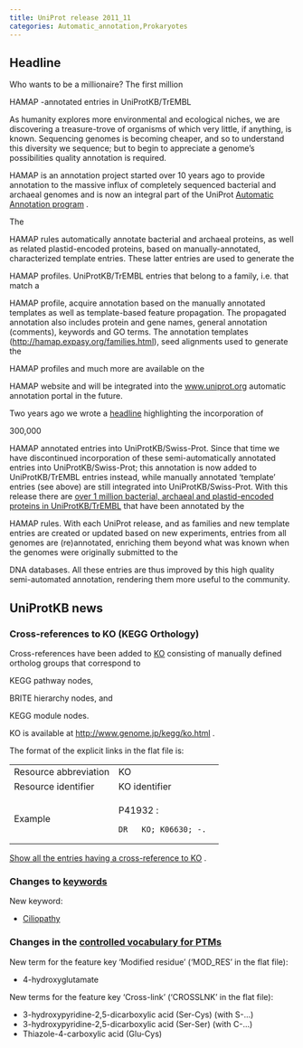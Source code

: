 ```yaml
---
title: UniProt release 2011_11
categories: Automatic_annotation,Prokaryotes
---
```


## Headline

Who wants to be a millionaire? The first million

HAMAP -annotated entries in UniProtKB/TrEMBL

As humanity explores more environmental and ecological niches, we are discovering a treasure-trove of organisms of which very little, if anything, is known. Sequencing genomes is becoming cheaper, and so to understand this diversity we sequence; but to begin to appreciate a genome’s possibilities quality annotation is required.

HAMAP is an annotation project started over 10 years ago to provide annotation to the massive influx of completely sequenced bacterial and archaeal genomes and is now an integral part of the UniProt [Automatic Annotation program](http://www.uniprot.org/help/automatic_annotation) .

The

HAMAP rules automatically annotate bacterial and archaeal proteins, as well as related plastid-encoded proteins, based on manually-annotated, characterized template entries. These latter entries are used to generate the

HAMAP profiles. UniProtKB/TrEMBL entries that belong to a family, i.e. that match a

HAMAP profile, acquire annotation based on the manually annotated templates as well as template-based feature propagation. The propagated annotation also includes protein and gene names, general annotation (comments), keywords and GO terms. The annotation templates (http://hamap.expasy.org/families.html), seed alignments used to generate the

HAMAP profiles and much more are available on the

HAMAP website and will be integrated into the www.uniprot.org automatic annotation portal in the future.

Two years ago we wrote a [headline](http://www.uniprot.org/news/2009/09/22/release) highlighting the incorporation of

300,000

HAMAP annotated entries into UniProtKB/Swiss-Prot. Since that time we have discontinued incorporation of these semi-automatically annotated entries into UniProtKB/Swiss-Prot; this annotation is now added to UniProtKB/TrEMBL entries instead, while manually annotated ‘template’ entries (see above) are still integrated into UniProtKB/Swiss-Prot. With this release there are [over 1 million bacterial, archaeal and plastid-encoded proteins in UniProtKB/TrEMBL](http://www.uniprot.org/uniprot/?query=source:HAMAP+reviewed:no) that have been annotated by the

HAMAP rules. With each UniProt release, and as families and new template entries are created or updated based on new experiments, entries from all genomes are (re)annotated, enriching them beyond what was known when the genomes were originally submitted to the

DNA databases. All these entries are thus improved by this high quality semi-automated annotation, rendering them more useful to the community.

## UniProtKB news

### Cross-references to KO (KEGG Orthology)

Cross-references have been added to [KO](http://www.genome.jp/kegg/ko.html) consisting of manually defined ortholog groups that correspond to

KEGG pathway nodes,

BRITE hierarchy nodes, and

KEGG module nodes.

KO is available at <http://www.genome.jp/kegg/ko.html> .

The format of the explicit links in the flat file is:

<table><colgroup><col style="width: 50%" /><col style="width: 50%" /></colgroup><tbody><tr class="odd"><td>Resource abbreviation</td><td>KO</td></tr><tr class="even"><td>Resource identifier</td><td>KO identifier</td></tr><tr class="odd"><td>Example</td><td><p>P41932 :</p><pre><code>DR   KO; K06630; -.</code></pre></td></tr></tbody></table>

[Show all the entries having a cross-reference to KO](http://www.uniprot.org/uniprot/?query=database:ko) .

### Changes to [keywords](http://www.uniprot.org/docs/keywlist)

New keyword:

-   [Ciliopathy](http://www.uniprot.org/keywords/KW-1186)

### Changes in the [controlled vocabulary for PTMs](http://www.uniprot.org/docs/ptmlist)

New term for the feature key ‘Modified residue’ (‘MOD\_RES’ in the flat file):

-   4-hydroxyglutamate

New terms for the feature key ‘Cross-link’ (‘CROSSLNK’ in the flat file):

-   3-hydroxypyridine-2,5-dicarboxylic acid (Ser-Cys) (with S-...)
-   3-hydroxypyridine-2,5-dicarboxylic acid (Ser-Ser) (with C-...)
-   Thiazole-4-carboxylic acid (Glu-Cys)
